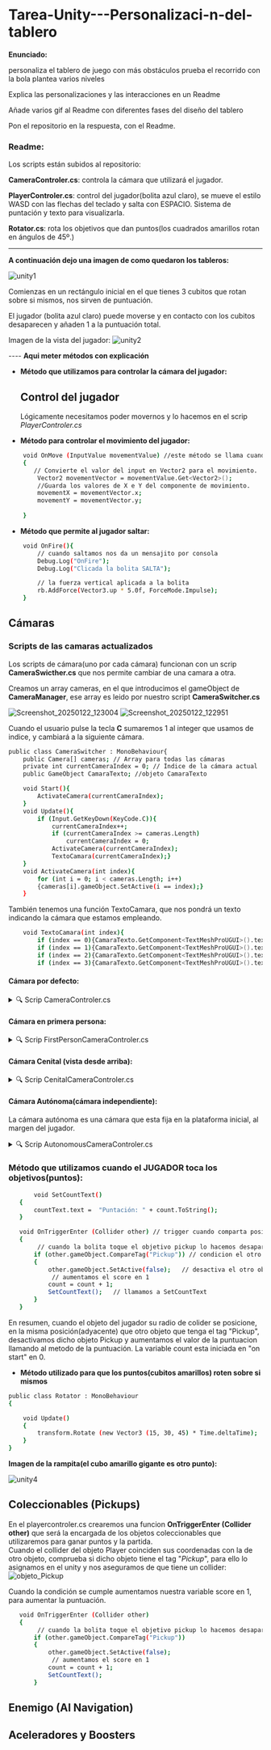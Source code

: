 # Tarea-Unity---Personalizaci-n-del-tablero
**Enunciado:**

personaliza el tablero de juego con más obstáculos prueba el recorrido con la bola plantea varios niveles

Explica las personalizaciones y las interacciones en un Readme

Añade varios gif al Readme con diferentes fases del diseño del tablero

Pon el repositorio en la respuesta, con el Readme.


### Readme:

Los scripts están subidos al repositorio:

**CameraControler.cs**: controla la cámara que utilizará el jugador.

**PlayerControler.cs**: control del jugador(bolita azul claro), se mueve el estilo WASD con las flechas del teclado y salta con ESPACIO. Sistema de puntación y texto para visualizarla.

**Rotator.cs**: rota los objetivos que dan puntos(los cuadrados amarillos rotan en ángulos de 45º.)

---------------------------------------------------------------

**A continuación dejo una imagen de como quedaron los tableros:**

![unity1](https://github.com/user-attachments/assets/77cc99bd-b18a-40eb-b29a-56cf575e5a17)



Comienzas en un rectángulo inicial en el que tienes 3 cubitos que rotan sobre si mismos, nos sirven de puntuación.

El jugador (bolita azul claro) puede moverse y en contacto con los cubitos desaparecen y añaden 1 a la puntuación total.

Imagen de la vista del jugador:
![unity2](https://github.com/user-attachments/assets/e5dac2fd-22bb-47c6-ac97-63fc71a1767e)

---- **Aqui meter métodos con explicación**

* **Método que utilizamos para controlar la cámara del jugador:**

  ## Control del jugador
  Lógicamente necesitamos poder movernos y lo hacemos en el scrip *PlayerControler.cs*

* **Método para controlar el movimiento del jugador:**
```bash
    void OnMove (InputValue movementValue) //este método se llama cuando se detecta un input de movimiento.
    {
       // Convierte el valor del input en Vector2 para el movimiento.
        Vector2 movementVector = movementValue.Get<Vector2>();
        //Guarda los valores de X e Y del componente de movimiento.
        movementX = movementVector.x; 
        movementY = movementVector.y; 
        
    }
```

* **Método que permite al jugador saltar:**
```bash
    void OnFire(){
        // cuando saltamos nos da un mensajito por consola
        Debug.Log("OnFire");
        Debug.Log("Clicada la bolita SALTA");

        // la fuerza vertical aplicada a la bolita
        rb.AddForce(Vector3.up * 5.0f, ForceMode.Impulse); 
    }
```  

  ## Cámaras

  ### **Scripts de las camaras actualizados**

Los scripts de cámara(uno por cada cámara) funcionan con un scrip **CameraSwicther.cs** que nos permite cambiar de una camara a otra.

Creamos un array cameras, en el que introducimos el gameObject de **CameraManager**, ese array es leido por nuestro script **CameraSwitcher.cs**

![Screenshot_20250122_123004](https://github.com/user-attachments/assets/159a273b-862b-4cd5-842c-74585523c619)  ![Screenshot_20250122_122951](https://github.com/user-attachments/assets/c9946656-475b-4ba6-a474-931d7a6a4352)

Cuando el usuario pulse la tecla **C** sumaremos 1 al integer que usamos de indice, y cambiará a la siguiente cámara.

```bash
public class CameraSwitcher : MonoBehaviour{
    public Camera[] cameras; // Array para todas las cámaras
    private int currentCameraIndex = 0; // Índice de la cámara actual
    public GameObject CamaraTexto; //objeto CamaraTexto

    void Start(){
        ActivateCamera(currentCameraIndex);
    }
    void Update(){
        if (Input.GetKeyDown(KeyCode.C)){
            currentCameraIndex++;
            if (currentCameraIndex >= cameras.Length)
                currentCameraIndex = 0;
            ActivateCamera(currentCameraIndex);
            TextoCamara(currentCameraIndex);}
    }
    void ActivateCamera(int index){
        for (int i = 0; i < cameras.Length; i++)
        {cameras[i].gameObject.SetActive(i == index);}
    }
```
También tenemos una función TextoCamara, que nos pondrá un texto indicando la cámara que estamos empleando.

```bash
    void TextoCamara(int index){
        if (index == 0){CamaraTexto.GetComponent<TextMeshProUGUI>().text = "Cámara por defecto";}
        if (index == 1){CamaraTexto.GetComponent<TextMeshProUGUI>().text = "Cámara Primera Persona";}
        if (index == 2){CamaraTexto.GetComponent<TextMeshProUGUI>().text = "Cámara Cenital";}
        if (index == 3){CamaraTexto.GetComponent<TextMeshProUGUI>().text = "Cámara Autonoma";}}
```
#### Cámara por defecto:  

<details><summary>🔍 Scrip CameraControler.cs</summary>  

    public class CameraControler : MonoBehaviour{
        // referencia al objeto jugador
        public GameObject player;
        // distancia entre la camara y el juegador
        private Vector3 offset;
        void Start()   // Método que llamamos cuando se inicia la aplicación.
        {
    
            // Calcula la posicion offset entre la camara y el jugador
            offset = transform.position - player.transform.position; 
        }
    
           void LateUpdate() // Último método que llamamos frame a frame.
        {
            // Para mantener la posición de la camara con respecto al jugador
            transform.position = player.transform.position + offset; 
        }
    }

</details>  

#### Cámara en primera persona:

<details><summary>🔍 Scrip FirstPersonCameraControler.cs</summary>  
    
    public class FirstPersonCameraControler : MonoBehaviour{
        public float mouseSensitivity = 100f; // Sensibilidad del ratón
        public Transform playerBody; // Referencia al cuerpo del jugador
        public float distanceFromPlayer = 2f; // Distancia de la cámara respecto al jugador    
        private float xRotation = 0f; // Rotación en el eje X (arriba y abajo)
        private float yRotation = 0f; // Rotación en el eje Y (izquierda y derecha)        
        private Vector3 offset; // Offset para que la cámara se mantenga a una distancia fija del jugador
    
        void Start(){
            Cursor.lockState = CursorLockMode.Locked; // Bloquea el cursor en el centro
            offset = transform.position - playerBody.position; // Calcula la distancia inicial entre cámara y jugador
        }
    
        void Update(){
            // Captura el movimiento del ratón
            // Time.deltaTime -> tiempo de cada frame
            float mouseX = Input.GetAxis("Mouse X") * mouseSensitivity * Time.deltaTime;
            float mouseY = Input.GetAxis("Mouse Y") * mouseSensitivity * Time.deltaTime;
    
            // Controla la rotación vertical (arriba/abajo)
            xRotation -= mouseY;
            xRotation = Mathf.Clamp(xRotation, -90f, 90f); // Limita la rotación vertical            
    
            // Controla la rotación horizontal (izquierda/derecha) alrededor del eje Y del cuerpo del jugador
            yRotation += mouseX;
            yRotation = Mathf.Clamp(yRotation, -90f, 90f);
            
            transform.localRotation = Quaternion.Euler(xRotation, yRotation, 0f);            
            
            // Actualiza la posición de la cámara para que siga al jugador.
            FollowPlayer();
        }
    
        // Método para que la cámara siga al jugador
        void FollowPlayer(){
            // La cámara sigue al jugador con la misma distancia y offset que calculamos inicialmente
            transform.position = playerBody.position + offset.normalized * distanceFromPlayer;
        }
    }

</details>  

#### Cámara Cenital (vista desde arriba):  

<details><summary>🔍 Scrip CenitalCameraControler.cs</summary>      

    public class CenitalCameraControler : MonoBehaviour{
        public GameObject player; // Referencia al jugador
        public float height = 20f; // Altura de la cámara
        public float rotationSpeed = 10f; // Velocidad de rotación alrededor del jugador
    
        void Update(){
            // Mantén la cámara encima del jugador
            Vector3 offset = new Vector3(0, height, 0);
            transform.position = player.transform.position + offset;
    
            // Rota alrededor del jugador
            transform.RotateAround(player.transform.position, Vector3.up, rotationSpeed * Time.deltaTime);
            transform.LookAt(player.transform.position); // Mantén la cámara mirando al jugador
        }
    }

</details>  

#### Cámara Autónoma(cámara independiente): 
La cámara autónoma es una cámara que esta fija en la plataforma inicial, al margen del jugador.
<details><summary>🔍 Scrip AutonomousCameraControler.cs</summary>  
    
        public class AutonomousCameraControler : MonoBehaviour{
            public GameObject player; // Referencia al jugador
            public Transform[] waypoints; // Puntos por los que se moverá la cámara
            public float speed = 5f; // Velocidad de movimiento
            private int currentWaypointIndex = 0;

            void Update(){
                // Mantén la cámara siguiendo al jugador mientras se mueve entre waypoints
                if (waypoints.Length == 0) return;

                Transform targetWaypoint = waypoints[currentWaypointIndex];
                transform.position = Vector3.MoveTowards(transform.position, targetWaypoint.position, speed * Time.deltaTime);
                transform.LookAt(player.transform.position); // La cámara siempre apunta al jugador

                // Si llega al waypoint actual, pasa al siguiente
                if (Vector3.Distance(transform.position, targetWaypoint.position) < 0.1f){
                    currentWaypointIndex = (currentWaypointIndex + 1) % waypoints.Length;
                }
            }
        }
    
</details>  

### **Método que utilizamos cuando el JUGADOR toca los objetivos(puntos):** 
```bash  
       void SetCountText() 
   {
       countText.text =  "Puntación: " + count.ToString();
   }

   void OnTriggerEnter (Collider other) // trigger cuando comparta posicion con otro objeto
   {
        // cuando la bolita toque el objetivo pickup lo hacemos desaparecer
       if (other.gameObject.CompareTag("Pickup")) // condicion el otro objeto tenga el tag "Pickup"
       {
           other.gameObject.SetActive(false);   // desactiva el otro objeto
            // aumentamos el score en 1
           count = count + 1;
           SetCountText();   // llamamos a SetCountText
       }
   }
```
En resumen, cuando el objeto del jugador su radio de colider se posicione, en la misma posición(adyacente) que otro objeto que tenga el tag "Pickup", desactivamos dicho objeto Pickup y aumentamos el valor de la puntuacion llamando al metodo de la puntuación. La variable count esta iniciada en "on start" en 0.

* **Método utilizado para que los puntos(cubitos amarillos) roten sobre si mismos**
```bash
public class Rotator : MonoBehaviour
{

    void Update()
    {
        transform.Rotate (new Vector3 (15, 30, 45) * Time.deltaTime); 
    }
}
```




**Imagen de la rampita(el cubo amarillo gigante es otro punto):**

![unity4](https://github.com/user-attachments/assets/2e4dc32d-64e0-47c7-9fbe-db034d423305)




## Coleccionables (Pickups)  
En el playercontroler.cs crearemos una funcion **OnTriggerEnter (Collider other)**  que será la encargada de los objetos coleccionables que utilizaremos para ganar puntos y la partida.  
Cuando el collider del objeto Player coinciden sus coordenadas con la de otro objeto, comprueba si dicho objeto tiene el tag "*Pickup*", para ello lo asignamos en el unity y nos aseguramos de que tiene un collider:  
![objeto_Pickup](https://github.com/user-attachments/assets/b7acca9a-3c75-472a-9953-85777537f856)  

Cuando la condición se cumple aumentamos nuestra variable score en 1, para aumentar la puntuación.

```bash
   void OnTriggerEnter (Collider other) 
   {
        // cuando la bolita toque el objetivo pickup lo hacemos desaparecer
       if (other.gameObject.CompareTag("Pickup")) 
       {
           other.gameObject.SetActive(false);
            // aumentamos el score en 1
           count = count + 1;
           SetCountText();
       }
```
## Enemigo (AI Navigation)

## Aceleradores y Boosters




